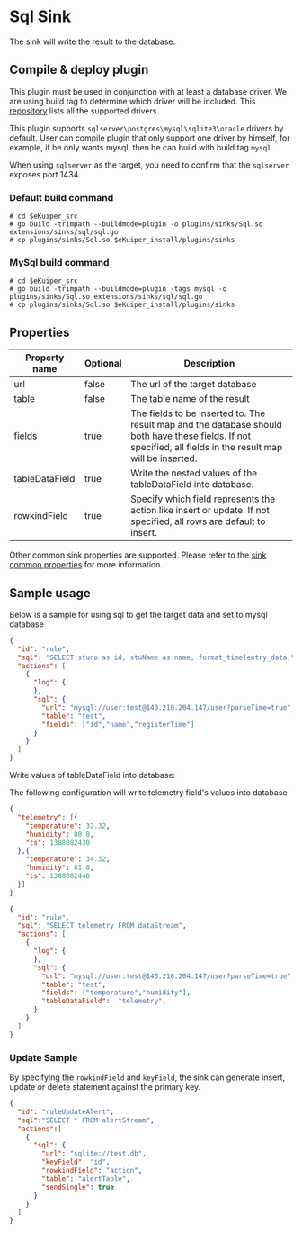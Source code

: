 # Sql Sink

The sink will write the result to the database.

## Compile & deploy plugin

This plugin must be used in conjunction with at least a database driver. We are using build tag to determine which driver will be included.
This [repository](https://github.com/lf-edge/ekuiper/tree/master/extensions/sqldatabase/driver) lists all the supported drivers.

This plugin supports `sqlserver\postgres\mysql\sqlite3\oracle` drivers by default. User can compile plugin that only support one driver by himself,
for example, if he only wants mysql, then he can build with build tag `mysql`.

When using `sqlserver` as the target, you need to confirm that the `sqlserver` exposes port 1434.

### Default build command

```shell
# cd $eKuiper_src
# go build -trimpath --buildmode=plugin -o plugins/sinks/Sql.so extensions/sinks/sql/sql.go
# cp plugins/sinks/Sql.so $eKuiper_install/plugins/sinks
```

### MySql build command

```shell
# cd $eKuiper_src
# go build -trimpath --buildmode=plugin -tags mysql -o plugins/sinks/Sql.so extensions/sinks/sql/sql.go
# cp plugins/sinks/Sql.so $eKuiper_install/plugins/sinks
```

## Properties

| Property name  | Optional | Description                                                                                                                                                   |
|----------------|----------|---------------------------------------------------------------------------------------------------------------------------------------------------------------|
| url            | false    | The url of the target database                                                                                                                                |
| table          | false    | The table name of the result                                                                                                                                  |
| fields         | true     | The fields to be inserted to. The result map and the database should both have these fields. If not specified, all fields in the result map will be inserted. |
| tableDataField | true     | Write the nested values of the tableDataField into database.                                                                                                  |
| rowkindField   | true     | Specify which field represents the action like insert or update. If not specified, all rows are default to insert.                                            |

Other common sink properties are supported. Please refer to the [sink common properties](../overview.md#common-properties) for more information.

## Sample usage

Below is a sample for using sql to get the target data and set to mysql database

```json
{
  "id": "rule",
  "sql": "SELECT stuno as id, stuName as name, format_time(entry_data,\"YYYY-MM-dd HH:mm:ss\") as registerTime FROM SqlServerStream",
  "actions": [
    {
      "log": {
      },
      "sql": {
        "url": "mysql://user:test@140.210.204.147/user?parseTime=true",
        "table": "test",
        "fields": ["id","name","registerTime"]
      }
    }
  ]
}
```

Write values of tableDataField into database:

The following configuration will write telemetry field's values into database

```json
{
  "telemetry": [{
    "temperature": 32.32,
    "humidity": 80.8,
    "ts": 1388082430
  },{
    "temperature": 34.32,
    "humidity": 81.8,
    "ts": 1388082440
  }]
}
```

```json lines
{
  "id": "rule",
  "sql": "SELECT telemetry FROM dataStream",
  "actions": [
    {
      "log": {
      },
      "sql": {
        "url": "mysql://user:test@140.210.204.147/user?parseTime=true",
        "table": "test",
        "fields": ["temperature","humidity"],
        "tableDataField":  "telemetry",
      }
    }
  ]
}
```

### Update Sample

By specifying the `rowkindField` and `keyField`, the sink can generate insert, update or delete statement against the primary key.

```json
{
  "id": "ruleUpdateAlert",
  "sql":"SELECT * FROM alertStream",
  "actions":[
    {
      "sql": {
        "url": "sqlite://test.db",
        "keyField": "id",
        "rowkindField": "action",
        "table": "alertTable",
        "sendSingle": true
      }
    }
  ]
}
```
